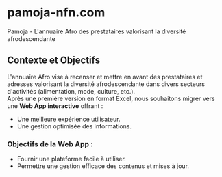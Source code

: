 # pamoja-nfn.com
Pamoja - L'annuaire Afro des prestataires valorisant la diversité afrodescendante 


## Contexte et Objectifs  
L'annuaire Afro vise à recenser et mettre en avant des prestataires et adresses valorisant la diversité afrodescendante dans divers secteurs d'activités (alimentation, mode, culture, etc.).  
Après une première version en format Excel, nous souhaitons migrer vers une **Web App interactive** offrant :  
- Une meilleure expérience utilisateur.  
- Une gestion optimisée des informations.  

### Objectifs de la Web App :  
- Fournir une plateforme facile à utiliser.  
- Permettre une gestion efficace des contenus et mises à jour.

